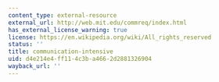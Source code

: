 ```yaml
---
content_type: external-resource
external_url: http://web.mit.edu/commreq/index.html
has_external_license_warning: true
license: https://en.wikipedia.org/wiki/All_rights_reserved
status: ''
title: communication-intensive
uid: d4e214e4-ff11-4c3b-a466-2d2881326904
wayback_url: ''
---
```

